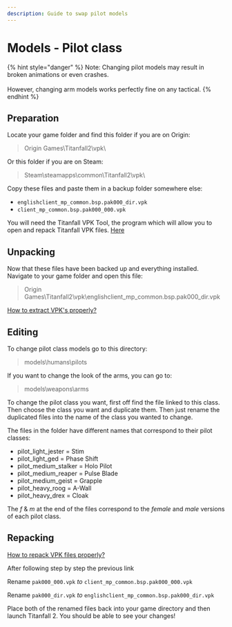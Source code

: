 ```yaml
---
description: Guide to swap pilot models
---
```


# Models - Pilot class

{% hint style="danger" %}
Note: Changing pilot models may result in broken animations or even crashes.\
\
&#x20;However, changing arm models works perfectly fine on any tactical.
{% endhint %}

## Preparation <a href="preparation" id="preparation"></a>

Locate your game folder and find this folder if you are on Origin:

> Origin Games\Titanfall2\vpk\\

Or this folder if you are on Steam:

> Steam\steamapps\common\Titanfall2\vpk\\

Copy these files and paste them in a backup folder somewhere else:

* `englishclient_mp_common.bsp.pak000_dir.vpk`
* `client_mp_common.bsp.pak000_000.vpk`

You will need the Titanfall VPK Tool, the program which will allow you to open and repack Titanfall VPK files. [Here](https://noskill.gitbook.io/titanfall2/how-to-start-modding/modding-tools)​

## Unpacking <a href="unpacking" id="unpacking"></a>

Now that these files have been backed up and everything installed. Navigate to your game folder and open this file:

> Origin Games\Titanfall2\vpk\englishclient\_mp\_common.bsp.pak000\_dir.vpk

​[How to extract VPK's properly?](https://noskill.gitbook.io/titanfall2/how-to-start-modding/how-to-backup-extract-and-repack)​

## Editing

To change pilot class models go to this directory:

> models\humans\pilots

If you want to change the look of the arms, you can go to:

> models\weapons\arms

To change the pilot class you want, first off find the file linked to this class. Then choose the class you want and duplicate them. Then just rename the duplicated files into the name of the class you wanted to change.

The files in the folder have different names that correspond to their pilot classes:

* pilot\_light\_jester = Stim
* pilot\_light\_ged = Phase Shift
* pilot\_medium\_stalker = Holo Pilot
* pilot\_medium\_reaper = Pulse Blade
* pilot\_medium\_geist = Grapple
* pilot\_heavy\_roog = A-Wall
* pilot\_heavy\_drex = Cloak

The _f_ & _m_ at the end of the files correspond to the _female_ and _male_ versions of each pilot class.

## Repacking <a href="repacking" id="repacking"></a>

​[How to repack VPK files properly?](https://noskill.gitbook.io/titanfall2/how-to-start-modding/how-to-backup-extract-and-repack#how-to-repack-vpk-files-properly)​

After following step by step the previous link

Rename `pak000_000.vpk` _to_ `client_mp_common.bsp.pak000_000.vpk`

Rename `pak000_dir.vpk` _to_ `englishclient_mp_common.bsp.pak000_dir.vpk`

Place both of the renamed files back into your game directory and then launch Titanfall 2. You should be able to see your changes!
